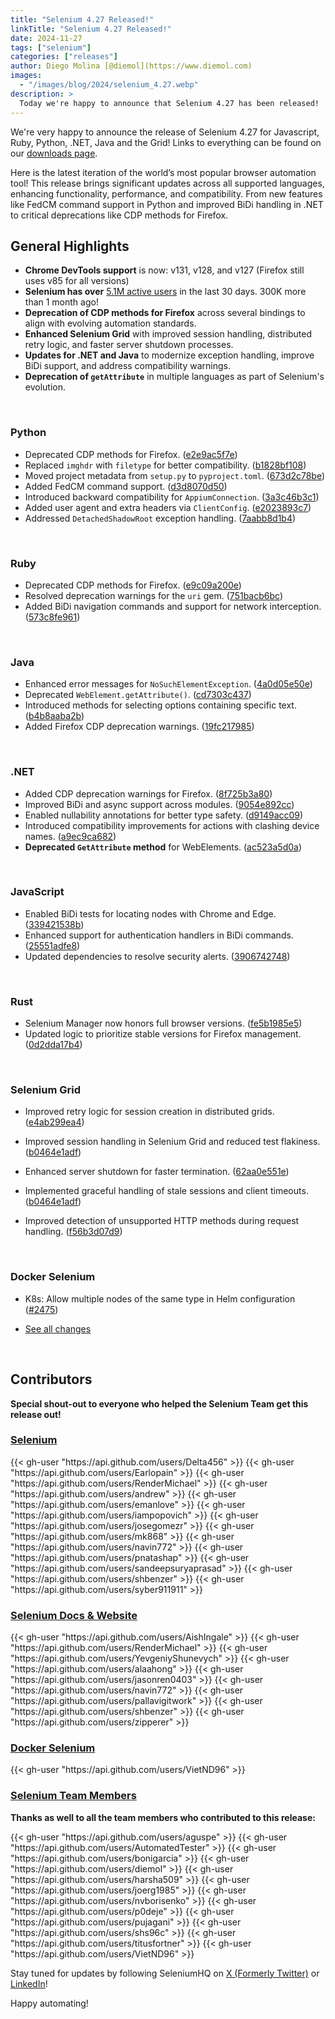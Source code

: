 ```yaml
---
title: "Selenium 4.27 Released!"
linkTitle: "Selenium 4.27 Released!"
date: 2024-11-27
tags: ["selenium"]
categories: ["releases"]
author: Diego Molina [@diemol](https://www.diemol.com)
images:
  - "/images/blog/2024/selenium_4.27.webp"
description: >
  Today we're happy to announce that Selenium 4.27 has been released!
---
```

We're very happy to announce the release of Selenium 4.27 for 
Javascript, Ruby, Python, .NET, Java and the Grid!
Links to everything can be found on our [downloads page][downloads].

Here is the latest iteration of the world’s most popular browser automation tool! This release 
brings significant updates across all supported languages, enhancing functionality, performance, 
and compatibility. From new features like FedCM command support in Python and improved BiDi 
handling in .NET to critical deprecations like CDP methods for Firefox. 

## General Highlights

- **Chrome DevTools support** is now: v131, v128, and v127 (Firefox still uses v85 for all versions)
- **Selenium has over** [5.1M active users](https://plausible.io/manager.selenium.dev) in the last 30 days. 300K more than 1 month ago!
- **Deprecation of CDP methods for Firefox** across several bindings to align with evolving automation standards.
- **Enhanced Selenium Grid** with improved session handling, distributed retry logic, and faster server shutdown processes.
- **Updates for .NET and Java** to modernize exception handling, improve BiDi support, and address compatibility warnings.
- **Deprecation of `getAttribute`** in multiple languages as part of Selenium's evolution.


<br>

### Python
- Deprecated CDP methods for Firefox. ([e2e9ac5f7e](https://github.com/SeleniumHQ/selenium/commit/e2e9ac5f7e5ca2a2326bea9d16425525ce43da57))
- Replaced `imghdr` with `filetype` for better compatibility. ([b1828bf108](https://github.com/SeleniumHQ/selenium/commit/b1828bf1087d7d4acfd437d83ef6168617286191))
- Moved project metadata from `setup.py` to `pyproject.toml`. ([673d2c78be](https://github.com/SeleniumHQ/selenium/commit/673d2c78be76f1ccbb2e1017e5240d52f428b400))
- Added FedCM command support. ([d3d8070d50](https://github.com/SeleniumHQ/selenium/commit/d3d8070d50b481d2c6da98223322bc843cc25a01))
- Introduced backward compatibility for `AppiumConnection`. ([3a3c46b3c1](https://github.com/SeleniumHQ/selenium/commit/3a3c46b3c144b0a350dea3598481edd2761f11c5))
- Added user agent and extra headers via `ClientConfig`. ([e2023893c7](https://github.com/SeleniumHQ/selenium/commit/e2023893c7f37f69b2f7106a3907e0275bd9fbe1))
- Addressed `DetachedShadowRoot` exception handling. ([7aabb8d1b4](https://github.com/SeleniumHQ/selenium/commit/7aabb8d1b48c1cae74ae97710009daea960dc9a3))

<br>

### Ruby
- Deprecated CDP methods for Firefox. ([e9c09a200e](https://github.com/SeleniumHQ/selenium/commit/e9c09a200e374bba63acb0ef605175abb125e82e))
- Resolved deprecation warnings for the `uri` gem. ([751bacb6bc](https://github.com/SeleniumHQ/selenium/commit/751bacb6bc934436ec9dec2416a022d8d577e30a))
- Added BiDi navigation commands and support for network interception. ([573c8fe961](https://github.com/SeleniumHQ/selenium/commit/573c8fe9612c9c81406642e3e7a917cb5314eb3c))


<br>

### Java
- Enhanced error messages for `NoSuchElementException`. ([4a0d05e50e](https://github.com/SeleniumHQ/selenium/commit/4a0d05e50ea1750482211e04ece8062436eb5c6b))
- Deprecated `WebElement.getAttribute()`. ([cd7303c437](https://github.com/SeleniumHQ/selenium/commit/cd7303c437b0702d3a17c9ef43594375c11016eb))
- Introduced methods for selecting options containing specific text. ([b4b8aaba2b](https://github.com/SeleniumHQ/selenium/commit/b4b8aaba2bd3df57cae31164c614aec5f377c443))
- Added Firefox CDP deprecation warnings. ([19fc217985](https://github.com/SeleniumHQ/selenium/commit/19fc2179855d0f70b7241a6c4cfbd9152e023609))

<br>

### .NET
- Added CDP deprecation warnings for Firefox. ([8f725b3a80](https://github.com/SeleniumHQ/selenium/commit/8f725b3a80c3f3d621821e94a87db346ea91a8b1))
- Improved BiDi and async support across modules. ([9054e892cc](https://github.com/SeleniumHQ/selenium/commit/9054e892ccabfb470243e2bad585f0474901dd31))
- Enabled nullability annotations for better type safety. ([d9149acc09](https://github.com/SeleniumHQ/selenium/commit/d9149acc097531d336e611bd92d897381a0316c6))
- Introduced compatibility improvements for actions with clashing device names. ([a9ec9ca682](https://github.com/SeleniumHQ/selenium/commit/a9ec9ca6821fd466e8e9d6e966d0feb150b0a5a4))
- **Deprecated `GetAttribute` method** for WebElements. ([ac523a5d0a](https://github.com/SeleniumHQ/selenium/commit/ac523a5d0aa5a980a71c5adda3f4dafb0a560409))


<br>

### JavaScript
- Enabled BiDi tests for locating nodes with Chrome and Edge. ([339421538b](https://github.com/SeleniumHQ/selenium/commit/339421538b790c0ac2cf0a1a0aad62d0e76349eb))
- Enhanced support for authentication handlers in BiDi commands. ([25551adfe8](https://github.com/SeleniumHQ/selenium/commit/25551adfe80f788453ec38fac7933c5369616d4f))
- Updated dependencies to resolve security alerts. ([3906742748](https://github.com/SeleniumHQ/selenium/commit/3906742748d8b94b2eac074aeaf839eed20a95fa))

<br>

### Rust
- Selenium Manager now honors full browser versions. ([fe5b1985e5](https://github.com/SeleniumHQ/selenium/commit/fe5b1985e570bae90bf757c23439d461ef0dda9c))
- Updated logic to prioritize stable versions for Firefox management. ([0d2dda17b4](https://github.com/SeleniumHQ/selenium/commit/0d2dda17b4c4aba6ab0537f9d28910527c45a38b))

<br>

### Selenium Grid
- Improved retry logic for session creation in distributed grids. ([e4ab299ea4](https://github.com/SeleniumHQ/selenium/commit/e4ab299ea4d16943c18e8c31e9db1f7738ed9493))
- Improved session handling in Selenium Grid and reduced test flakiness. ([b0464e1adf](https://github.com/SeleniumHQ/selenium/commit/b0464e1adf8b4367dab9a98c26c800a7172cc0f8))
- Enhanced server shutdown for faster termination. ([62aa0e551e](https://github.com/SeleniumHQ/selenium/commit/62aa0e551e79176f21e3e1658518bc40855f81ae))
- Implemented graceful handling of stale sessions and client timeouts. ([b0464e1adf](https://github.com/SeleniumHQ/selenium/commit/b0464e1adf8b4367dab9a98c26c800a7172cc0f8))
- Improved detection of unsupported HTTP methods during request handling. ([f56b3d07d9](https://github.com/SeleniumHQ/selenium/commit/f56b3d07d932f81bafc80b90d9b3cb059fba133e))

  <br>

### Docker Selenium
- K8s: Allow multiple nodes of the same type in Helm configuration ([#2475](https://github.com/SeleniumHQ/docker-selenium/pull/2475))
- [See all changes](https://github.com/SeleniumHQ/docker-selenium/releases/tag/4.27.0-20241127)

  <br>

## Contributors

**Special shout-out to everyone who helped the Selenium Team get this release out!**

### [Selenium](https://github.com/SeleniumHQ/selenium)

<div class="d-flex justify-content-center">
  <div class="col-11 p-4 bg-transparent">
    <div class="row justify-content-center">
{{< gh-user "https://api.github.com/users/Delta456" >}}
{{< gh-user "https://api.github.com/users/Earlopain" >}}
{{< gh-user "https://api.github.com/users/RenderMichael" >}}
{{< gh-user "https://api.github.com/users/andrew" >}}
{{< gh-user "https://api.github.com/users/emanlove" >}}
{{< gh-user "https://api.github.com/users/iampopovich" >}}
{{< gh-user "https://api.github.com/users/josegomezr" >}}
{{< gh-user "https://api.github.com/users/mk868" >}}
{{< gh-user "https://api.github.com/users/navin772" >}}
{{< gh-user "https://api.github.com/users/pnatashap" >}}
{{< gh-user "https://api.github.com/users/sandeepsuryaprasad" >}}
{{< gh-user "https://api.github.com/users/shbenzer" >}}
{{< gh-user "https://api.github.com/users/syber911911" >}}
    </div>
  </div>
</div>


### [Selenium Docs & Website](https://github.com/SeleniumHQ/seleniumhq.github.io)

<div class="row justify-content-center">
  <div class="col-11 p-4 bg-transparent">
    <div class="row justify-content-center">
{{< gh-user "https://api.github.com/users/AishIngale" >}}
{{< gh-user "https://api.github.com/users/RenderMichael" >}}
{{< gh-user "https://api.github.com/users/YevgeniyShunevych" >}}
{{< gh-user "https://api.github.com/users/alaahong" >}}
{{< gh-user "https://api.github.com/users/jasonren0403" >}}
{{< gh-user "https://api.github.com/users/navin772" >}}
{{< gh-user "https://api.github.com/users/pallavigitwork" >}}
{{< gh-user "https://api.github.com/users/shbenzer" >}}
{{< gh-user "https://api.github.com/users/zipperer" >}}
    </div>
  </div>
</div>

### [Docker Selenium](https://github.com/SeleniumHQ/docker-selenium)

<div class="row justify-content-center">
  <div class="col-11 p-4 bg-transparent">
    <div class="row justify-content-center">
{{< gh-user "https://api.github.com/users/VietND96" >}}
    </div>
  </div>
</div>

### [Selenium Team Members][team]

**Thanks as well to all the team members who contributed to this release:**

<div class="row justify-content-center">
  <div class="col-11 p-4 bg-transparent">
    <div class="row justify-content-center">
{{< gh-user "https://api.github.com/users/aguspe" >}}
{{< gh-user "https://api.github.com/users/AutomatedTester" >}}
{{< gh-user "https://api.github.com/users/bonigarcia" >}}
{{< gh-user "https://api.github.com/users/diemol" >}}
{{< gh-user "https://api.github.com/users/harsha509" >}}
{{< gh-user "https://api.github.com/users/joerg1985" >}}
{{< gh-user "https://api.github.com/users/nvborisenko" >}}
{{< gh-user "https://api.github.com/users/p0deje" >}}
{{< gh-user "https://api.github.com/users/pujagani" >}}
{{< gh-user "https://api.github.com/users/shs96c" >}}
{{< gh-user "https://api.github.com/users/titusfortner" >}}
{{< gh-user "https://api.github.com/users/VietND96" >}}
    </div>
  </div>
</div>



Stay tuned for updates by following SeleniumHQ on [X (Formerly Twitter)](https://twitter.com/seleniumhq) or [LinkedIn](https://www.linkedin.com/company/selenium/)!

Happy automating!

[downloads]: /downloads
[bindings]: /downloads#bindings
[team]: /project/structure
[BiDi]: https://github.com/w3c/webdriver-bidi
